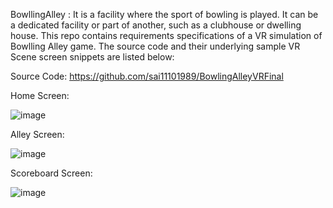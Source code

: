 BowllingAlley : It is a facility where the sport of bowling is played. It can be a dedicated facility or part of another, such as a clubhouse or dwelling house. This repo contains requirements specifications of a VR simulation of Bowlling Alley game. The source code and their underlying sample VR Scene screen snippets are listed below:

Source Code: https://github.com/sai11101989/BowlingAlleyVRFinal

Home Screen:

![image](https://user-images.githubusercontent.com/10390415/219610651-670a0546-8598-4596-8a0b-5a3bb104202d.png)

Alley Screen:

![image](https://user-images.githubusercontent.com/10390415/219610743-4b4a0a72-4cb9-4007-914c-8b98be3327ba.png)

Scoreboard Screen:

![image](https://user-images.githubusercontent.com/10390415/219610809-cefde434-d826-4ee0-acf6-e84c8fd13f7a.png)
